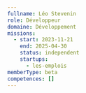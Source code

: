 ```yaml
---
fullname: Léo Stevenin
role: Développeur
domaine: Développement
missions:
  - start: 2023-11-21
    end: 2025-04-30
    status: independent
    startups:
      - les-emplois
memberType: beta
competences: []
---
```

